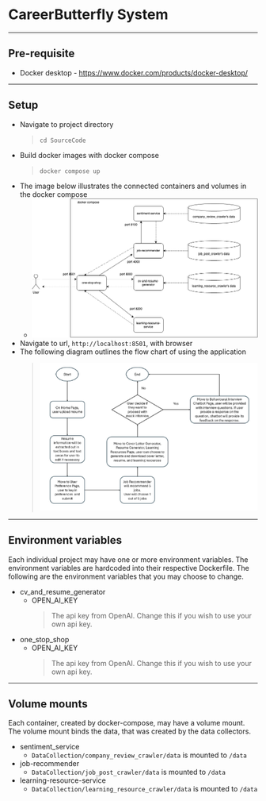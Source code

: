 # CareerButterfly System
---

## Pre-requisite
* Docker desktop - https://www.docker.com/products/docker-desktop/
---

## Setup
* Navigate to project directory
  > ```cd SourceCode```
* Build docker images with docker compose
  > ```docker compose up```
* The image below illustrates the connected containers and volumes in the docker compose
  * ![alt text](docker_compose_architecture.png) 
* Navigate to url, `http://localhost:8501`, with browser
* The following diagram outlines the flow chart of using the application
  > ![alt text](streamlit_flowchart.png)
---

## Environment variables
Each individual project may have one or more environment variables. The environment variables are hardcoded into their respective Dockerfile. The following are the environment variables that you may choose to change.
* cv_and_resume_generator
  * OPEN_AI_KEY
    > The api key from OpenAI. Change this if you wish to use your own api key.
* one_stop_shop
  * OPEN_AI_KEY
    > The api key from OpenAI. Change this if you wish to use your own api key.
---

## Volume mounts
Each container, created by docker-compose, may have a volume mount. The volume mount binds the data, that was created by the data collectors.
* sentiment_service
  * `DataCollection/company_review_crawler/data` is mounted to `/data`
* job-recommender
  * `DataCollection/job_post_crawler/data` is mounted to `/data`
* learning-resource-service
  * `DataCollection/learning_resource_crawler/data` is mounted to `/data`
